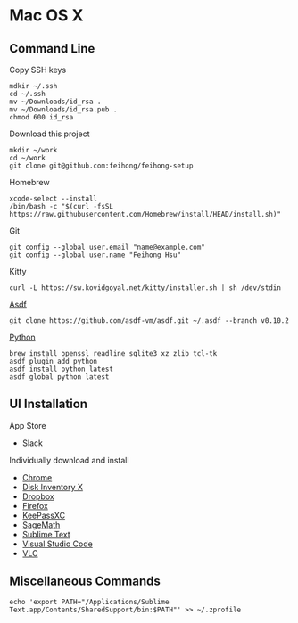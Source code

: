 # Mac OS X

## Command Line

Copy SSH keys

    mdkir ~/.ssh
    cd ~/.ssh
    mv ~/Downloads/id_rsa .
    mv ~/Downloads/id_rsa.pub .
    chmod 600 id_rsa

Download this project

    mkdir ~/work
    cd ~/work
    git clone git@github.com:feihong/feihong-setup

Homebrew

    xcode-select --install
    /bin/bash -c "$(curl -fsSL https://raw.githubusercontent.com/Homebrew/install/HEAD/install.sh)"

Git

    git config --global user.email "name@example.com"
    git config --global user.name "Feihong Hsu"

Kitty

    curl -L https://sw.kovidgoyal.net/kitty/installer.sh | sh /dev/stdin

[Asdf](https://asdf-vm.com/guide/getting-started.html#_2-download-asdf)

    git clone https://github.com/asdf-vm/asdf.git ~/.asdf --branch v0.10.2

[Python](https://github.com/asdf-community/asdf-python#use)

    brew install openssl readline sqlite3 xz zlib tcl-tk
    asdf plugin add python
    asdf install python latest
    asdf global python latest

## UI Installation

App Store

- Slack

Individually download and install

- [Chrome](https://www.google.com/chrome/)
- [Disk Inventory X](http://www.derlien.com/downloads/index.html)
- [Dropbox](https://www.dropbox.com/downloading?os=mac)
- [Firefox](https://www.mozilla.org/en-US/firefox/new/)
- [KeePassXC](https://keepassxc.org/)
- [SageMath](https://github.com/3-manifolds/Sage_macOS/releases)
- [Sublime Text](https://www.sublimetext.com/download)
- [Visual Studio Code](https://code.visualstudio.com/download)
- [VLC](https://www.videolan.org/vlc/download-macosx.html)

## Miscellaneous Commands

    echo 'export PATH="/Applications/Sublime Text.app/Contents/SharedSupport/bin:$PATH"' >> ~/.zprofile
